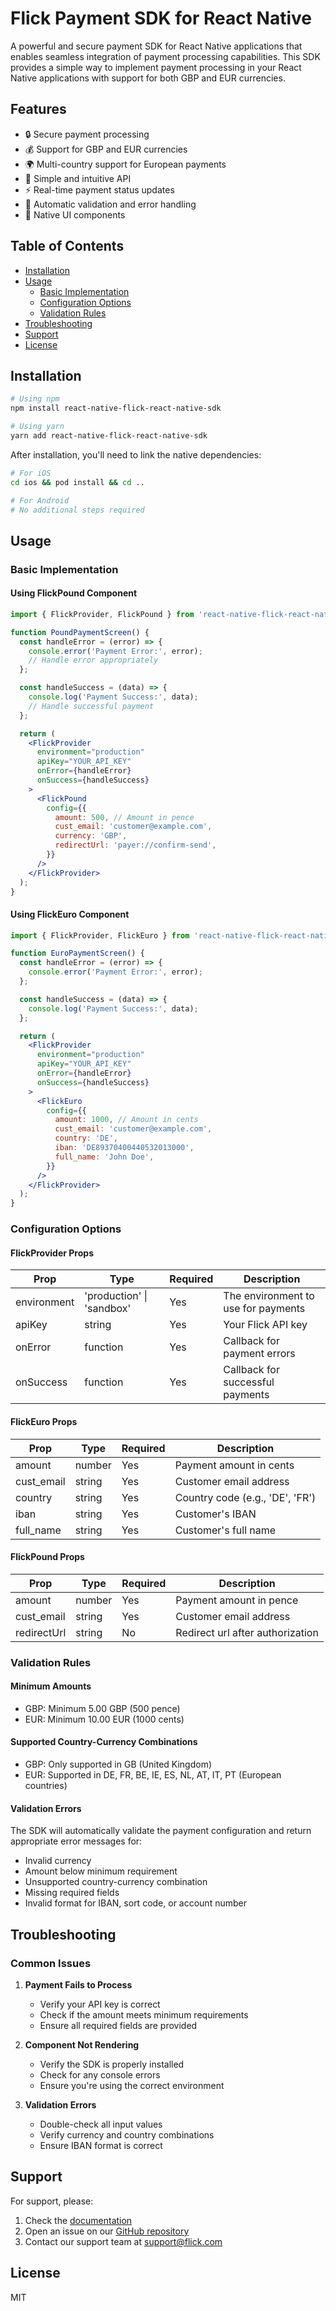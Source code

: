 # Flick Payment SDK for React Native

A powerful and secure payment SDK for React Native applications that enables seamless integration of payment processing capabilities. This SDK provides a simple way to implement payment processing in your React Native applications with support for both GBP and EUR currencies.

## Features

- 🔒 Secure payment processing
- 💰 Support for GBP and EUR currencies
- 🌍 Multi-country support for European payments
- 🎯 Simple and intuitive API
- ⚡ Real-time payment status updates
- 🔄 Automatic validation and error handling
- 📱 Native UI components

## Table of Contents

- [Installation](#installation)
- [Usage](#usage)
  - [Basic Implementation](#basic-implementation)
  - [Configuration Options](#configuration-options)
  - [Validation Rules](#validation-rules)
- [Troubleshooting](#troubleshooting)
- [Support](#support)
- [License](#license)

## Installation

```sh
# Using npm
npm install react-native-flick-react-native-sdk

# Using yarn
yarn add react-native-flick-react-native-sdk
```

After installation, you'll need to link the native dependencies:

```sh
# For iOS
cd ios && pod install && cd ..

# For Android
# No additional steps required
```

## Usage

### Basic Implementation

#### Using FlickPound Component

```jsx
import { FlickProvider, FlickPound } from 'react-native-flick-react-native-sdk';

function PoundPaymentScreen() {
  const handleError = (error) => {
    console.error('Payment Error:', error);
    // Handle error appropriately
  };

  const handleSuccess = (data) => {
    console.log('Payment Success:', data);
    // Handle successful payment
  };

  return (
    <FlickProvider
      environment="production"
      apiKey="YOUR_API_KEY"
      onError={handleError}
      onSuccess={handleSuccess}
    >
      <FlickPound
        config={{
          amount: 500, // Amount in pence
          cust_email: 'customer@example.com',
          currency: 'GBP',
          redirectUrl: 'payer://confirm-send',
        }}
      />
    </FlickProvider>
  );
}
```

#### Using FlickEuro Component

```jsx
import { FlickProvider, FlickEuro } from 'react-native-flick-react-native-sdk';

function EuroPaymentScreen() {
  const handleError = (error) => {
    console.error('Payment Error:', error);
  };

  const handleSuccess = (data) => {
    console.log('Payment Success:', data);
  };

  return (
    <FlickProvider
      environment="production"
      apiKey="YOUR_API_KEY"
      onError={handleError}
      onSuccess={handleSuccess}
    >
      <FlickEuro
        config={{
          amount: 1000, // Amount in cents
          cust_email: 'customer@example.com',
          country: 'DE',
          iban: 'DE89370400440532013000',
          full_name: 'John Doe',
        }}
      />
    </FlickProvider>
  );
}
```

### Configuration Options

#### FlickProvider Props

| Prop        | Type                      | Required | Description                         |
| ----------- | ------------------------- | -------- | ----------------------------------- |
| environment | 'production' \| 'sandbox' | Yes      | The environment to use for payments |
| apiKey      | string                    | Yes      | Your Flick API key                  |
| onError     | function                  | Yes      | Callback for payment errors         |
| onSuccess   | function                  | Yes      | Callback for successful payments    |

#### FlickEuro Props

| Prop       | Type   | Required | Description                     |
| ---------- | ------ | -------- | ------------------------------- |
| amount     | number | Yes      | Payment amount in cents         |
| cust_email | string | Yes      | Customer email address          |
| country    | string | Yes      | Country code (e.g., 'DE', 'FR') |
| iban       | string | Yes      | Customer's IBAN                 |
| full_name  | string | Yes      | Customer's full name            |

#### FlickPound Props

| Prop        | Type   | Required | Description                      |
| ----------- | ------ | -------- | -------------------------------- |
| amount      | number | Yes      | Payment amount in pence          |
| cust_email  | string | Yes      | Customer email address           |
| redirectUrl | string | No       | Redirect url after authorization |

### Validation Rules

#### Minimum Amounts

- GBP: Minimum 5.00 GBP (500 pence)
- EUR: Minimum 10.00 EUR (1000 cents)

#### Supported Country-Currency Combinations

- GBP: Only supported in GB (United Kingdom)
- EUR: Supported in DE, FR, BE, IE, ES, NL, AT, IT, PT (European countries)

#### Validation Errors

The SDK will automatically validate the payment configuration and return appropriate error messages for:

- Invalid currency
- Amount below minimum requirement
- Unsupported country-currency combination
- Missing required fields
- Invalid format for IBAN, sort code, or account number

## Troubleshooting

### Common Issues

1. **Payment Fails to Process**

   - Verify your API key is correct
   - Check if the amount meets minimum requirements
   - Ensure all required fields are provided

2. **Component Not Rendering**

   - Verify the SDK is properly installed
   - Check for any console errors
   - Ensure you're using the correct environment

3. **Validation Errors**
   - Double-check all input values
   - Verify currency and country combinations
   - Ensure IBAN format is correct

## Support

For support, please:

1. Check the [documentation](https://docs.flick.com)
2. Open an issue on our [GitHub repository](https://github.com/flick/react-native-sdk)
3. Contact our support team at support@flick.com

## License

MIT
